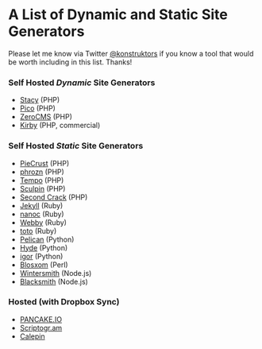 # A List of Dynamic and Static Site Generators

Please let me know via Twitter [@konstruktors](http://twitter.com/konstruktors) if you know a tool that would be worth including in this list. Thanks!

### Self Hosted _Dynamic_ Site Generators

* 	[Stacy](http://staceyapp.com/) (PHP)
* 	[Pico](http://pico.dev7studios.com/) (PHP)
* 	[ZeroCMS](https://github.com/ukautz/zerocms) (PHP)
* 	[Kirby](http://getkirby.com/) (PHP, commercial)

### Self Hosted _Static_ Site Generators

* 	[PieCrust](http://bolt80.com/piecrust/) (PHP)
* 	[phrozn](http://www.phrozn.info/en/) (PHP)
* 	[Tempo](https://github.com/catnapgames/Tempo) (PHP)
* 	[Sculpin](http://getsculpin.com/) (PHP)
* 	[Second Crack](https://github.com/marcoarment/secondcrack) (PHP)
* 	[Jekyll](https://github.com/mojombo/jekyll) (Ruby)
* 	[nanoc](http://nanoc.stoneship.org/) (Ruby)
* 	[Webby](http://webby.rubyforge.org/) (Ruby)
* 	[toto](http://cloudhead.io/toto) (Ruby)
* 	[Pelican](https://github.com/getpelican/pelican/) (Python)
* 	[Hyde](http://ringce.com/hyde) (Python) 	
* 	[igor](https://github.com/aconbere/igor) (Python)
* 	[Blosxom](http://www.blosxom.com/) (Perl)
* 	[Wintersmith](http://jnordberg.github.com/wintersmith/) (Node.js)
* 	[Blacksmith](http://blacksmith.jit.su/) (Node.js)


### Hosted (with Dropbox Sync)

* 	[PANCAKE.IO](http://pancake.io/)
* 	[Scriptogr.am](http://scriptogr.am/)
* 	[Calepin](http://calepin.co/)